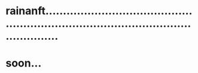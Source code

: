 # rainanft..............................................................................................................
# soon...
